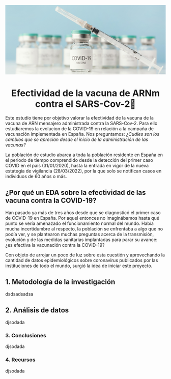 ![imagen](https://github.com/marinagoju/EDA-COVID-19-Vaccine/blob/main/src/data/vacuna.jpg)
# <div align="center">**Efectividad de la vacuna de ARNm contra el SARS-Cov-2**:syringe:</div>

Este estudio tiene por objetivo valorar la efectividad de la vacuna de la vacuna de ARN mensajero administrada contra la SARS-Cov-2. Para ello estudiaremos la evolucion de la COVID-19 en relación a la campaña de vacunación implementada en España. Nos preguntamos: *¿Cuáles son los cambios que se aprecian desde el inicio de la administración de las vacunas?*  

La población de estudio abarca a toda la población residente en España en el periodo de tiempo comprendido desde la detección del primer caso COVID en el país (31/01/2020), hasta la entrada en vigor de la nueva estategia de vigilancia (28/03/2022), por la que solo se notifican casos en individuos de 60 años o más.

## ¿Por qué un EDA sobre la efectividad de las vacuna contra la COVID-19?

Han pasado ya más de tres años desde que se diagnosticó el primer caso de COVID-19 en España. Por aquel entonces no imaginábamos hasta qué punto se vería amenazado el funcionamiento normal del mundo. Había mucha incertidumbre al respecto, la población se enfrentaba a algo que no podía ver, y se plantearon muchas preguntas acerca de la transmisión, evolución y de las medidas sanitarias implantadas para parar su avance: ¿es efectiva la vacunación contra la COVID-19?

Con objeto de arrojar un poco de luz sobre esta cuestión y aprovechando la cantidad de datos epidemiológicos sobre coronavirus publicados por las instituciones de todo el mundo, surgió la idea de iniciar este proyecto.



## 1. Metodología de la investigación
dsdsadsadsa

## 2. Análisis de datos  
djsodada

### 3. Conclusiones  
djsodada

### 4. Recursos  
djsodada

